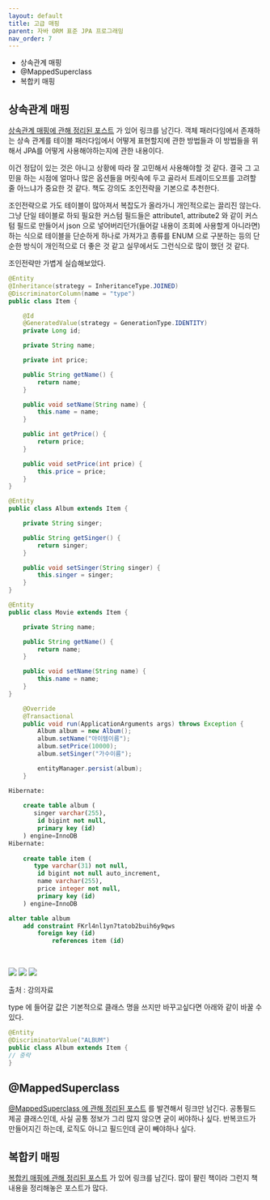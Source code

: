 ```yaml
---
layout: default
title: 고급 매핑
parent: 자바 ORM 표준 JPA 프로그래밍
nav_order: 7
---
```


- 상속관계 매핑
- @MappedSuperclass
- 복합키 매핑 

## 상속관계 매핑
[상속관계 매핑에 관해 정리된 포스트](https://ict-nroo.tistory.com/128) 가 있어 링크를 남긴다.
객체 패러다임에서 존재하는 상속 관계를 테이블 패러다임에서 어떻게 표현할지에 관한 방법들과 이 방법들을 위해서 JPA를 어떻게 사용해야하는지에 관한 내용이다.

이건 정답이 있는 것은 아니고 상황에 따라 잘 고민해서 사용해야할 것 같다. 결국 그 고민을 하는 시점에 얼마나 많은 옵션들을 머릿속에 두고 골라서
트레이드오프를 고려할 줄 아느냐가 중요한 것 같다. 책도 강의도 조인전략을 기본으로 추천한다.

조인전략으로 가도 테이블이 많아져서 복잡도가 올라가니 개인적으로는 끌리진 않는다. 그냥 단일 테이블로 하되 필요한 커스텀 필드들은 attribute1, attribute2 와 같이
커스텀 필드로 만들어서 json 으로 넣어버리던가(들어갈 내용이 조회에 사용할게 아니라면) 하는 식으로 테이블을 단순하게 하나로 가져가고 종류를 ENUM 으로 구분하는 등의
단순한 방식이 개인적으로 더 좋은 것 같고 실무에서도 그런식으로 많이 했던 것 같다.

조인전략만 가볍게 실습해보았다.
```java
@Entity
@Inheritance(strategy = InheritanceType.JOINED)
@DiscriminatorColumn(name = "type")
public class Item {

    @Id
    @GeneratedValue(strategy = GenerationType.IDENTITY)
    private Long id;

    private String name;

    private int price;

    public String getName() {
        return name;
    }

    public void setName(String name) {
        this.name = name;
    }

    public int getPrice() {
        return price;
    }

    public void setPrice(int price) {
        this.price = price;
    }
}
```
```java
@Entity
public class Album extends Item {

    private String singer;

    public String getSinger() {
        return singer;
    }

    public void setSinger(String singer) {
        this.singer = singer;
    }
}
```
```java
@Entity
public class Movie extends Item {

    private String name;

    public String getName() {
        return name;
    }

    public void setName(String name) {
        this.name = name;
    }
}
```
```java
    @Override
    @Transactional
    public void run(ApplicationArguments args) throws Exception {
        Album album = new Album();
        album.setName("아이템이름");
        album.setPrice(10000);
        album.setSinger("가수이름");

        entityManager.persist(album);
    }
```
```sql
Hibernate: 
    
    create table album (
       singer varchar(255),
        id bigint not null,
        primary key (id)
    ) engine=InnoDB
Hibernate: 
    
    create table item (
       type varchar(31) not null,
        id bigint not null auto_increment,
        name varchar(255),
        price integer not null,
        primary key (id)
    ) engine=InnoDB

alter table album
    add constraint FKrl4nl1yn7tatob2buih6y9qws
        foreign key (id)
            references item (id)
```

<br>

![](/images/jpa-inheritance.png)
![](/images/jpa-inheritance-01.png)
![](/images/jpa-inheritance-02.png)

출처 : 강의자료

type 에 들어갈 값은 기본적으로 클래스 명을 쓰지만 바꾸고싶다면 아래와 같이 바꿀 수 있다.
```java
@Entity
@DiscriminatorValue("ALBUM")
public class Album extends Item {
// 중략
}
```

## @MappedSuperclass
[@MappedSuperclass 에 관해 정리된 포스트](https://ict-nroo.tistory.com/129) 를 발견해서 링크만 남긴다.
공통필드 제공 클래스인데, 사실 공통 정보가 그리 많지 않으면 굳이 써야하나 싶다.
반복코드가 만들어지긴 하는데, 로직도 아니고 필드인데 굳이 빼야하나 싶다.

## 복합키 매핑
[복합키 매핑에 관해 정리된 포스트](https://velog.io/@sa1341/JPA-%EB%B3%B5%ED%95%A9-%ED%82%A4%EA%B3%BC-%EC%8B%9D%EB%B3%84-%EA%B4%80%EA%B3%84-%EB%A7%A4%ED%95%91) 가 있어 링크를 남긴다.
많이 팔린 책이라 그런지 책 내용을 정리해놓은 포스트가 많다.
